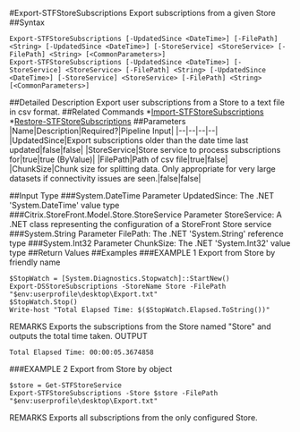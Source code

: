 #Export-STFStoreSubscriptions
Export subscriptions from a given Store
##Syntax
```Export-STFStoreSubscriptions [-UpdatedSince <DateTime>] [-FilePath] <String> [-UpdatedSince <DateTime>] [-StoreService] <StoreService> [-FilePath] <String> [<CommonParameters>]
Export-STFStoreSubscriptions [-UpdatedSince <DateTime>] [-StoreService] <StoreService> [-FilePath] <String> [-UpdatedSince <DateTime>] [-StoreService] <StoreService> [-FilePath] <String> [<CommonParameters>]
```
##Detailed Description
Export user subscriptions from a Store to a text file in csv format.
##Related Commands
*[Import-STFStoreSubscriptions](Import-STFStoreSubscriptions)
*[Restore-STFStoreSubscriptions](Restore-STFStoreSubscriptions)
##Parameters
|Name|Description|Required?|Pipeline Input||--|--|--|--||UpdatedSince|Export subscriptions older than the date time last updated|false|false||StoreService|Store service to process subscriptions for|true|true (ByValue)||FilePath|Path of csv file|true|false||ChunkSize|Chunk size for splitting data. Only appropriate for very large datasets if connectivity issues are seen.|false|false|##Input Type
###System.DateTime
Parameter UpdatedSince: The .NET 'System.DateTime' value type
###Citrix.StoreFront.Model.Store.StoreService
Parameter StoreService: A .NET class representing the configuration of a StoreFront Store service
###System.String
Parameter FilePath: The .NET 'System.String' reference type
###System.Int32
Parameter ChunkSize: The .NET 'System.Int32' value type
##Return Values
##Examples
###EXAMPLE 1 Export from Store by friendly name
```$StopWatch = [System.Diagnostics.Stopwatch]::StartNew()
Export-DSStoreSubscriptions -StoreName Store -FilePath "$env:userprofile\desktop\Export.txt"
$StopWatch.Stop()
Write-host "Total Elapsed Time: $($StopWatch.Elapsed.ToString())"
```
REMARKS
Exports the subscriptions from the Store named "Store" and outputs the total time taken.
OUTPUT
```Total Elapsed Time: 00:00:05.3674858
```
###EXAMPLE 2 Export from Store by object
```$store = Get-STFStoreService
Export-STFStoreSubscriptions -Store $store -FilePath "$env:userprofile\desktop\Export.txt"
```
REMARKS
Exports all subscriptions from the only configured Store.
